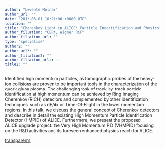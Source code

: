 ```yaml
---
author: "Levente Molnar"
author_url: ""
date: "2012-03-01 10:20:00 +0000 UTC"
location: ""
title: "Cherenkov Light in ALICE: Particle Indentification and Physics"
author_filiation: "CERN, Wigner RCP"
author_filiation_url: ""
type: "spécialisé"
author2: ""
author_url2: ""
author_filiation2: ""
author_filiation_url2: ""
title2: ""
---
```

Identified high momentum particles, as tomographic probes of the heavy-ion collisions are proven to be important tools in the characterization of the quark gluon plasma. The challenging task of track-by-track particle identification at high momentum can be achieved by Ring Imaging Cherenkov (RICH) detectors and complemented by other identification techniques, such as dE/dx or Time-Of-Flight in the lower momentum regions. In this talk, we discuss the general concept of Cherenkov detectors and describe in detail the existing High Momentum Particle Identification Detector (HMPID) of ALICE. Furthermore, we present the proposed ALICE upgrade project: the Very High Momentum PID (VHMPID) focusing on the R&amp;D activities and its foreseen enhanced physics reach for ALICE.

[transparents](images/Communication/seminaires/LeventeMolnar.pdf)

